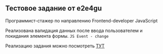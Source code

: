 <h2>Тестовое задание от e2e4gu</h2>

<p>Программист-стажер по направлению Frontend-developer JavaScript</p>

<p>Реализована валидация данных после ввода пользователем и покидания элемента формы. <code>JS Event - change</code></p>

<p>Реализацию задания можно посмотреть <a href="https://form.portfolio-boriskharchenko.com/index.html" target="_blank">ТУТ</a></p>